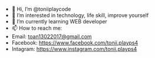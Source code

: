 - 👋 Hi, I’m @toniiplaycode
- 👀 I’m interested in technology, life skill, improve yourself
- 🌱 I’m currently learning WEB developer
- 📫 How to reach me:
- Email: toan13022017@gmail.com
- Facebook: https://www.facebook.com/tonii.playps4
- Intagram: https://www.instagram.com/tonii.playps4

<!---
toniiplaycode/toniiplaycode is a ✨ special ✨ repository because its `README.md` (this file) appears on your GitHub profile.
You can click the Preview link to take a look at your changes.
--->
